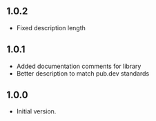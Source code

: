 ## 1.0.2
- Fixed description length

## 1.0.1
- Added documentation comments for library
- Better description to match pub.dev standards

## 1.0.0

- Initial version.
